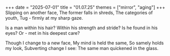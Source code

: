 +++
date = "2025-07-01"
title = "01.07.25"
themes = ["mirror", "aging"]
+++
Slipping on another face,
The former falls in shreds,
The categories of youth,
Tug - firmly at my sharp gaze.

Is a man within his hair?
Within his strength and stride?
Is he found in his eyes?
Or - met in his deepest care?

Though I change to a new face,
My mind is held the same,
So samely holds my look,
Subverting change I see:
The same man quickened in the glass.
